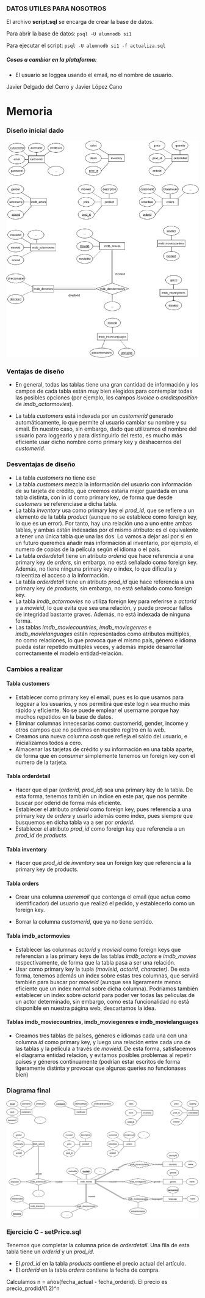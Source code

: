 ### DATOS UTILES PARA NOSOTROS

El archivo **script.sql** se encarga de crear la base de datos.

Para abrir la base de datos: `psql -U alumnodb si1`

Para ejecutar el script: `psql -U alumnodb si1 -f actualiza.sql`

##### Cosas a cambiar en la plataforma:

- El usuario se loggea usando el email, no el nombre de usuario.


Javier Delgado del Cerro y Javier López Cano

# Memoria
### Diseño inicial dado

![](diagram.png)

### Ventajas de diseño

- En general, todas las tablas tiene una gran cantidad de información y los campos de cada tabla están muy bien elegidos para contemplar todas las posibles opciones (por ejemplo, los campos *isvoice* o *creditsposition* de *imdb_actormovies*).

- La tabla *customers* está indexada por un *customerid* generado automáticamente, lo que permite al usuario cambiar su nombre y su email. En nuestro caso, sin embargo, dado que utilizamos el nombre del usuario para loggearlo y para distinguirlo del resto, es mucho más eficiente usar dicho nombre como primary key y deshacernos del *customerid*.

### Desventajas de diseño

- La tabla *customers* no tiene ese
- La tabla *customers* mezcla la información del usuario con información de su tarjeta de crédito, que creemos estaría mejor guardada en una tabla distinta, con in id como primary key, de forma que desde *customers* se referenciase a dicha tabla.
- La tabla *inventory* usa como primary key el *prod_id*, que se refiere a un elemento de la tabla *product* (aunque no se establece como foreign key, lo que es un error). Por tanto, hay una relación uno a uno entre ambas tablas, y ambas están indexadas por el mismo atributo: es el equivalente a tener una única tabla que una las dos. Lo vamos a dejar así por si en un futuro queremos añadir más información al inventario, por ejemplo, el numero de copias de la película según el idioma o el país.
- La tabla *orderdetail* tiene un atributo *orderid* que hace referencia a una primary key de *orders*, sin embargo, no está señalado como foreign key. Además, no tiene ninguna primary key o index, lo que dificulta y raleentiza el acceso a la información.
- La tabla *orderdetail* tiene un atributo *prod_id* que hace referencia a una primary key de *products*, sin embargo, no está señalado como foreign key.
- La tabla *imdb_actormovies* no utiliza foreign key para referirse a *actorid* y a *movieid*, lo que evita que sea una relación, y puede provocar fallos de integridad bastante graves. Además, no está indexada de ninguna forma.
- Las tablas *imdb_moviecountries*, *imdb_moviegenres* e *imdb_movielanguages* están representados como atributos múltiples, no como relaciones, lo que provoca que el mismo país, género e idioma pueda estar repetido múltiples veces, y además impide desarrollar correctamente el modelo entidad-relación.

### Cambios a realizar

#### Tabla customers

- Establecer como primary key el email, pues es lo que usamos para loggear a los usuarios, y nos permitirá que este login sea mucho más rápido y eficiente. No se puede emplear el username porque hay muchos repetidos en la base de datos.
- Eliminar columnas innecesarias como: customerid, gender, income y otros campos que no pedimos en nuestro regitro en la web.
- Creamos una nueva columna *cash* que refleja el saldo del usuario, e inicializamos todos a cero.
- Almacenar las tarjetas de crédito y su información en una tabla aparte, de forma que en *consumer* simplemente tenemos un foreign key con el numero de la tarjeta.

#### Tabla orderdetail
- Hacer que el par (*orderid*, *prod_id*) sea una primary key de la tabla. De esta forma, tenemos también un índice en este par, que nos permite buscar por oderid de forma más eficiente.
- Establecer el atributo *orderid* como foreign key, pues referencia a una primary key de *orders* y usarlo además como index, pues siempre que busquemos en dicha tabla va a ser por *orderid*.
- Establecer el atributo *prod_id* como foreign key que referencia a un *prod_id* de *products*.

#### Tabla inventory

- Hacer que *prod_id* de *inventory* sea un foreign key que referencia a la primary key de products.

#### Tabla orders

- Crear una columna *useremail* que contenga el email (que actua como identificador) del usuario que realizó el pedido, y establecerlo como un foreign key.

- Borrar la columna *customerid*, que ya no tiene sentido.

#### Tabla imdb_actormovies

- Establecer las columnas *actorid* y *movieid* como foreign keys que referencian a las primary keys de las tablas *imdb_actors* e *imdb_movies* respectivamente, de forma que la tabla pasa a ser una relación.
- Usar como primary key la tupla *(movieid, actorid, character)*. De esta forma, tenemos además un index sobre estas tres columnas, que servirá también para buscar por *movieid* (aunque sea ligeramente menos eficiente que un index normal sobre dicha columna). Podríamos también establecer un index sobre *actorid* para poder ver todas las películas de un actor determinado, sin embargo, como esta funcionalidad no está disponible en nuestra página web, descartamos la idea.

#### Tablas imdb_moviecountries, imdb_moviegenres e imdb_movielanguages

- Creamos tres tablas de países, géneros e idiomas cada una con una columna *id* como primary key, y luego una relación entre cada una de las tablas y la película a través de *movieid*. De esta forma, satisfacemos el diagrama entidad relación, y evitamos posibles problemas al repetir países y géneros continuamente (podrían estar escritos de forma ligeramente distinta y provocar que algunas queries no funcionases bien)

### Diagrama final

![](diagram_final.png)




### Ejercicio C - setPrice.sql

Tenemos que completar la columna price de *orderdetail*. Una fila de esta tabla tiene un *orderid* y un *prod_id*.

- El *prod_id* en la tabla *products* contiene el precio actual del artículo.
- El *orderid* en la tabla *orders* contiene la fecha de compra.

Calculamos n = años(fecha_actual - fecha_orderid). El precio es precio_prodid/(1.2)^n
